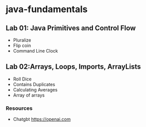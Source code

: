 # java-fundamentals

## Lab 01: Java Primitives and Control Flow
* Pluralize
* Flip coin
* Command Line Clock

## Lab 02:Arrays, Loops, Imports, ArrayLists
* Roll Dice
* Contains Duplicates
* Calculating Averages
* Array of arrays


### Resources 
* Chatgbt https://openai.com
